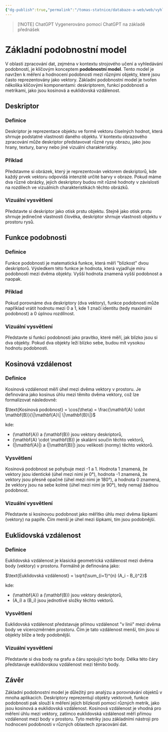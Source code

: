 ```yaml
---
{"dg-publish":true,"permalink":"/tomas-statnice/databaze-a-web/web/vyhledavani-na-webu-a-v-multimedialnich-databazich/podobnostni-model/","tags":["tomas","databaze_a_web","web"],"noteIcon":""}
---
```


> [!NOTE] ChatGPT
> Vygenerováno pomocí ChatGPT na základě přednášek

# Základní podobnostní model

V oblasti zpracování dat, zejména v kontextu strojového učení a vyhledávání podobností, je klíčovým konceptem **podobnostní model**. Tento model je navržen k měření a hodnocení podobnosti mezi různými objekty, které jsou často reprezentovány jako vektory. Základní podobnostní model je tvořen několika klíčovými komponentami: deskriptorem, funkcí podobnosti a metrikami, jako jsou kosinová a euklidovská vzdálenost.

## Deskriptor

### Definice

Deskriptor je reprezentace objektu ve formě vektoru číselných hodnot, která shrnuje podstatné vlastnosti daného objektu. V kontextu obrazového zpracování může deskriptor představovat různé rysy obrazu, jako jsou hrany, textury, barvy nebo jiné vizuální charakteristiky.

### Příklad

Představme si obrázek, který je reprezentován vektorem deskriptorů, kde každý prvek vektoru odpovídá intenzitě určité barvy v obraze. Pokud máme dva různé obrázky, jejich deskriptory budou mít různé hodnoty v závislosti na rozdílech ve vizuálních charakteristikách těchto obrázků.

### Vizuální vysvětlení
Představte si deskriptor jako otisk prstu objektu. Stejně jako otisk prstu shrnuje jedinečné vlastnosti člověka, deskriptor shrnuje vlastnosti objektu v prostoru rysů.

## Funkce podobnosti

### Definice

Funkce podobnosti je matematická funkce, která měří "blízkost" dvou deskriptorů. Výsledkem této funkce je hodnota, která vyjadřuje míru podobnosti mezi dvěma objekty. Vyšší hodnota znamená vyšší podobnost a naopak.

### Příklad

Pokud porovnáme dva deskriptory (dva vektory), funkce podobnosti může například vrátit hodnotu mezi 0 a 1, kde 1 značí identitu (tedy maximální podobnost) a 0 úplnou rozdílnost.

### Vizuální vysvětlení
Představte si funkci podobnosti jako pravítko, které měří, jak blízko jsou si dva objekty. Pokud dva objekty leží blízko sebe, budou mít vysokou hodnotu podobnosti.

## Kosinová vzdálenost

### Definice

Kosinová vzdálenost měří úhel mezi dvěma vektory v prostoru. Je definována jako kosinus úhlu mezi těmito dvěma vektory, což lze formalizovat následovně:

$\text{Kosinová podobnost} = \cos(\theta) = \frac{\mathbf{A} \cdot \mathbf{B}}{\|\mathbf{A}\| \|\mathbf{B}\|}$

kde:
- \(\mathbf{A}\) a \(\mathbf{B}\) jsou vektory deskriptorů,
- \(\mathbf{A} \cdot \mathbf{B}\) je skalární součin těchto vektorů,
- \(\|\mathbf{A}\|\) a \(\|\mathbf{B}\|\) jsou velikosti (normy) těchto vektorů.

### Vysvětlení

Kosinová podobnost se pohybuje mezi -1 a 1. Hodnota 1 znamená, že vektory jsou identické (úhel mezi nimi je 0°), hodnota -1 znamená, že vektory jsou přesně opačné (úhel mezi nimi je 180°), a hodnota 0 znamená, že vektory jsou na sebe kolmé (úhel mezi nimi je 90°), tedy nemají žádnou podobnost.

### Vizuální vysvětlení
Představte si kosinovou podobnost jako měřítko úhlu mezi dvěma šipkami (vektory) na papíře. Čím menší je úhel mezi šipkami, tím jsou podobnější.

## Euklidovská vzdálenost

### Definice

Euklidovská vzdálenost je klasická geometrická vzdálenost mezi dvěma body (vektory) v prostoru. Formálně je definována jako:

$\text{Euklidovská vzdálenost} = \sqrt{\sum_{i=1}^{n} (A_i - B_i)^2}$

kde:
- \(\mathbf{A}\) a \(\mathbf{B}\) jsou vektory deskriptorů,
- \(A_i\) a \(B_i\) jsou jednotlivé složky těchto vektorů.

### Vysvětlení

Euklidovská vzdálenost představuje přímou vzdálenost "v linii" mezi dvěma body ve vícerozměrném prostoru. Čím je tato vzdálenost menší, tím jsou si objekty blíže a tedy podobnější.

### Vizuální vysvětlení
Představte si dva body na grafu a čáru spojující tyto body. Délka této čáry představuje euklidovskou vzdálenost mezi těmito body.

## Závěr

Základní podobnostní model je důležitý pro analýzu a porovnávání objektů v mnoha aplikacích. Deskriptory reprezentují objekty vektorově, funkce podobnosti pak slouží k měření jejich blízkosti pomocí různých metrik, jako jsou kosinová a euklidovská vzdálenost. Kosinová vzdálenost je vhodná pro měření úhlu mezi vektory, zatímco euklidovská vzdálenost měří přímou vzdálenost mezi body v prostoru. Tyto metriky jsou základními nástroji pro hodnocení podobnosti v různých oblastech zpracování dat.